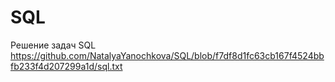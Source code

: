 # SQL
Решение задач SQL 
https://github.com/NatalyaYanochkova/SQL/blob/f7df8d1fc63cb167f4524bbfb233f4d207299a1d/sql.txt
